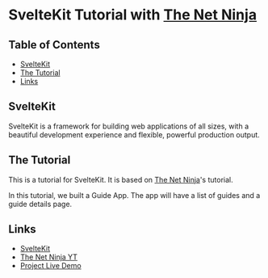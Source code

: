 # SvelteKit Tutorial with [The Net Ninja](https://www.youtube.com/watch?v=9OlLxkaeVvw&list=PL4cUxeGkcC9hpM9ARM59Ve3jqcb54dqiP&index=3)

## Table of Contents

- [SvelteKit](#sveltekit)
- [The Tutorial](#the-tutorial)
- [Links](#links)

## SvelteKit

SvelteKit is a framework for building web applications of all sizes, with a beautiful development experience and flexible, powerful production output.

## The Tutorial

This is a tutorial for SvelteKit. It is based on [The Net Ninja](https://www.youtube.com/watch?v=9OlLxkaeVvw&list=PL4cUxeGkcC9hpM9ARM59Ve3jqcb54dqiP&index=3)'s tutorial.

In this tutorial, we built a Guide App. The app will have a list of guides and a guide details page.

## Links

- [SvelteKit](https://kit.svelte.dev/)
- [The Net Ninja YT](https://www.youtube.com/@NetNinja)
- [Project Live Demo](https://svelte-kit-tutorial-amber.vercel.app/)
